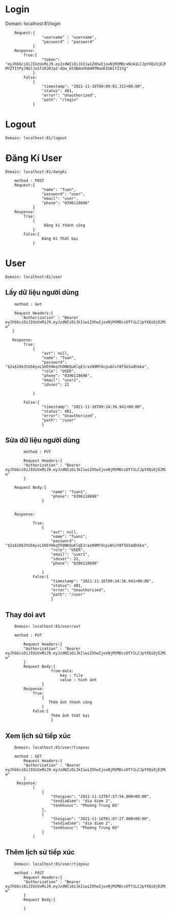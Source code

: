 # Login

   Domain: localhost:81/login
    
        Request:{
                    "username" : "username",
                    "password" : "password"
                }
        Response: 
            True:{
                    "token": "eyJhbGciOiJIUzUxMiJ9.eyJzdWIiOiJkIiwiZXhwIjoxNjM3MDcxNzA1LCJpYXQiOjE2MzcwNTM3MDV9.jS6LaPSWp_SUAV44utiS2nBZNZlf16pv-MYZTItPyJ9GlJsSfiRJRJa2-dUw_6tOBdnhh04MfManKIGHiTZ1Yg"
                }
            False:
                {
                    "timestamp": "2021-11-16T09:09:02.312+00:00",
                    "status": 401,
                    "error": "Unauthorized",
                    "path": "/login"
                }
                
                
# Logout

    Domain: localhost:81/logout



# Đăng Kí User


    Domain: localhost:81/dangki
    
        method : POST
        Request:{
                    "name": "Tuan",
                    "password": "user",
                    "email": "user",
                    "phone": "0396118696"
                }
        Response:
            True:
                {
                     Đăng kí thành công
                }
            False:{
                    Đăng Kí Thất bại
                }
        


# User

    Domain: localhost:81/user


   ## Lấy dữ liệu người dùng

        method : Get

        Request Headers:{
           "Authorization" : "Bearer eyJhbGciOiJIUzUxMiJ9.eyJzdWIiOiJkIiwiZXhwIjoxNjM3MDcxOTY1LCJpYXQiOjE2MzcwNTM5NjV9.rHBCyHC6SDafYd4VjiW2p0YspN8wX9vJ2viQRxh5N55XRnfzjM7GlyMQB3BIof8b_fm1iV99vXkcZLevxZyk-w"
       }

       Response:
            True:
                {
                    "avt": null,
                    "name": "Tuan",
                    "password": "$2a$10$3tG56yvLSH5YHkqYhONKQuKlqE1razN9M7dcpu6CvY8fSb3aQhkba",
                    "role": "USER",
                    "phone": "0396118696",
                    "email": "user1",
                    "iduser": 22

                }

            False:{
                    "timestamp": "2021-11-16T09:24:36.941+00:00",
                    "status": 401,
                    "error": "Unauthorized",
                    "path": "/user"
                    }

   ## Sửa dữ liệu người dùng

            method : PUT

            Request Headers:{
            "Authorization" : "Bearer eyJhbGciOiJIUzUxMiJ9.eyJzdWIiOiJkIiwiZXhwIjoxNjM3MDcxOTY1LCJpYXQiOjE2MzcwNTM5NjV9.rHBCyHC6SDafYd4VjiW2p0YspN8wX9vJ2viQRxh5N55XRnfzjM7GlyMQB3BIof8b_fm1iV99vXkcZLevxZyk-w"
            }

        Request Body:{
                        "name": "Tuan1",
                        "phone": "0396118696"
                    }


        Response:
        
                True:
                    {
                        "avt": null,
                        "name": "Tuan1",
                        "password": "$2a$10$3tG56yvLSH5YHkqYhONKQuKlqE1razN9M7dcpu6CvY8fSb3aQhkba",
                        "role": "USER",
                        "email": "user1",
                        "iduser": 22,
                        "phone": "0396118696"

                    }
                False:{
                        "timestamp": "2021-11-16T09:24:36.941+00:00",
                        "status": 401,
                        "error": "Unauthorized",
                        "path": "/user"
                        }
        
  ## Thay doi avt

        Domain: localhost:81/user/avt

        method : PUT

            Request Headers:{
            "Authorization" : "Bearer eyJhbGciOiJIUzUxMiJ9.eyJzdWIiOiJkIiwiZXhwIjoxNjM3MDcxOTY1LCJpYXQiOjE2MzcwNTM5NjV9.rHBCyHC6SDafYd4VjiW2p0YspN8wX9vJ2viQRxh5N55XRnfzjM7GlyMQB3BIof8b_fm1iV99vXkcZLevxZyk-w"
            }
            Request Body:{
                        from-data:
                            key : file
                            value : hình ảnh
                    }
            Response:
                True:
                    {
                       Thêm ảnh thành công
                    }
                False:{
                        Thêm ảnh thất bại
                        }

  ##  Xem lịch sử tiếp xúc

        Domain: localhost:81/user/tiepxuc

        method : GET
            Request Headers:{
            "Authorization" : "Bearer eyJhbGciOiJIUzUxMiJ9.eyJzdWIiOiJkIiwiZXhwIjoxNjM3MDcxOTY1LCJpYXQiOjE2MzcwNTM5NjV9.rHBCyHC6SDafYd4VjiW2p0YspN8wX9vJ2viQRxh5N55XRnfzjM7GlyMQB3BIof8b_fm1iV99vXkcZLevxZyk-w"
            }
         Response:
                [
                    {
                        "thoigian": "2021-11-12T07:57:54.000+00:00",
                        "tendiadiem": "dia diem 2",
                        "tenkhuvuc": "Phường Trung Đô"
                    },
                    {
                        "thoigian": "2021-11-16T01:07:27.000+00:00",
                        "tendiadiem": "dia diem 2",
                        "tenkhuvuc": "Phường Trung Đô"
                    }
                ]
                
   ## Thêm lịch sử tiếp xúc
    
    
        Domain: localhost:81/user/tiepxuc

        method : POST
            Request Headers:{
            "Authorization" : "Bearer eyJhbGciOiJIUzUxMiJ9.eyJzdWIiOiJkIiwiZXhwIjoxNjM3MDcxOTY1LCJpYXQiOjE2MzcwNTM5NjV9.rHBCyHC6SDafYd4VjiW2p0YspN8wX9vJ2viQRxh5N55XRnfzjM7GlyMQB3BIof8b_fm1iV99vXkcZLevxZyk-w"
            }
            Request Body:{
                    
            }

    
